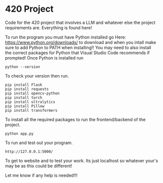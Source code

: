 # 420 Project
Code for the 420 project that involves a LLM and whatever else the project requirements are.
Everything is found here!


To run the program you must have Python installed go Here: https://www.python.org/downloads/ to download and when you intall make sure to add Python to PATH when installing!!
You may need to also install the correct packages for Python that Visual Studio Code recommends if prompted!
Once Python is installed run 

```
python --version
```
To check your version then run.


```
pip install Flask
pip install requests
pip install opencv-python
pip install torch
pip install ultralytics
pip install Pillow
pip install transformers
```
To install all the required packages to run the frontend/backend of the project.


```
python app.py
```
To run and test out your program.


```
http://127.0.0.1:5000/
```
To get to website and to test your work. Its just localhost so whatever your's may be as this could be different!

Let me know if any help is needed!!!
